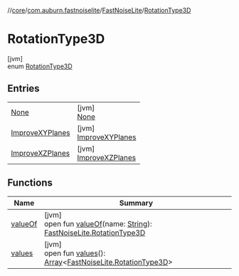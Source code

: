 //[core](../../../../index.md)/[com.auburn.fastnoiselite](../../index.md)/[FastNoiseLite](../index.md)/[RotationType3D](index.md)

# RotationType3D

[jvm]\
enum [RotationType3D](index.md)

## Entries

| | |
|---|---|
| [None](-none/index.md) | [jvm]<br>[None](-none/index.md) |
| [ImproveXYPlanes](-improve-x-y-planes/index.md) | [jvm]<br>[ImproveXYPlanes](-improve-x-y-planes/index.md) |
| [ImproveXZPlanes](-improve-x-z-planes/index.md) | [jvm]<br>[ImproveXZPlanes](-improve-x-z-planes/index.md) |

## Functions

| Name | Summary |
|---|---|
| [valueOf](value-of.md) | [jvm]<br>open fun [valueOf](value-of.md)(name: [String](https://docs.oracle.com/javase/8/docs/api/java/lang/String.html)): [FastNoiseLite.RotationType3D](index.md) |
| [values](values.md) | [jvm]<br>open fun [values](values.md)(): [Array](https://kotlinlang.org/api/latest/jvm/stdlib/kotlin/-array/index.html)&lt;[FastNoiseLite.RotationType3D](index.md)&gt; |
